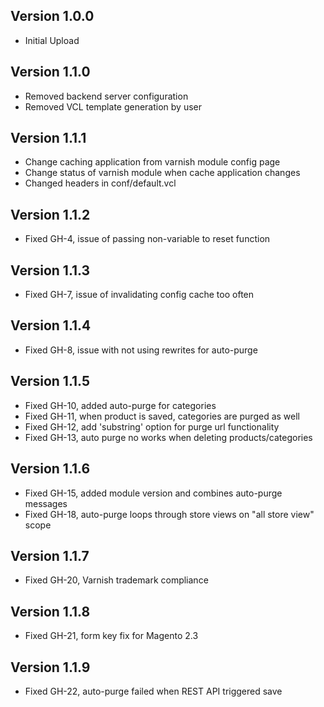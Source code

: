 ## Version 1.0.0
-	Initial Upload

## Version 1.1.0
-	Removed backend server configuration
-	Removed VCL template generation by user

## Version 1.1.1
-	Change caching application from varnish module config page
-	Change status of varnish module when cache application changes
-	Changed headers in conf/default.vcl

## Version 1.1.2
-	Fixed GH-4, issue of passing non-variable to reset function

## Version 1.1.3
-	Fixed GH-7, issue of invalidating config cache too often

## Version 1.1.4
-	Fixed GH-8, issue with not using rewrites for auto-purge

## Version 1.1.5
-	Fixed GH-10, added auto-purge for categories
-	Fixed GH-11, when product is saved, categories are purged as well
-	Fixed GH-12, add 'substring' option for purge url functionality
-	Fixed GH-13, auto purge no works when deleting products/categories

## Version 1.1.6
-	Fixed GH-15, added module version and combines auto-purge messages
-	Fixed GH-18, auto-purge loops through store views on "all store view" scope

## Version 1.1.7
-	Fixed GH-20, Varnish trademark compliance

## Version 1.1.8
-	Fixed GH-21, form key fix for Magento 2.3

## Version 1.1.9
-	Fixed GH-22, auto-purge failed when REST API triggered save
